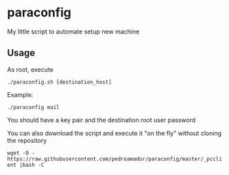 # paraconfig

My little script to automate setup new machine

## Usage

As root, execute

`./paraconfig.sh [destination_host]`

Example:

`./paraconfig mail`

You should have a key pair and the destination root user password

You can also download the script and execute it "on the fly" without cloning the repository

`wget -O - https://raw.githubusercontent.com/pedroamador/paraconfig/master/_pcclient |bash -C`
